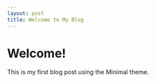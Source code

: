 ```yaml
---
layout: post
title: Welcome to My Blog
---
```

# Welcome!
This is my first blog post using the Minimal theme.

